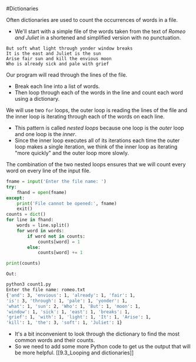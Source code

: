 #Dictionaries 

Often dictionaries are used to count the occurrences of words in a file.
- We'll start with a simple file of the words taken from the text of *Romeo and Juliet* in a shortened and simplified version with no punctuation.
```
But soft what light through yonder window breaks
It is the east and Juliet is the sun
Arise fair sun and kill the envious moon
Who is already sick and pale with grief
```
Our program will read through the lines of the file.
- Break each line into a list of words.
- Then loop through each of the words in the line and count each word using a dictionary.

We will use two `for` loops, the outer loop is reading the lines of the file and the inner loop is iterating through each of the words on each line.
- This pattern is called *nested loops* because one loop is the *outer* loop and one loop is the *inner*.
- Since the inner loop executes all of its iterations each time the outer loop makes a single iteration, we think of the inner loop as iterating "more quickly" and the outer loop more slowly.

The combination of the two nested loops ensures that we will count every word on every line of the input file.
```python
fname = input('Enter the file name: ')
try:
    fhand = open(fname)
except:
    print('File cannot be opened:', fname)
    exit()
counts = dict()
for line in fhand:
    words = line.split()
    for word in words:
        if word not in counts:
            counts[word] = 1
        else:
            counts[word] += 1

print(counts)
```

`Out:`
```bash
python3 count1.py
Enter the file name: romeo.txt
{'and': 3, 'envious': 1, 'already': 1, 'fair': 1,
'is': 3, 'through': 1, 'pale': 1, 'yonder': 1,
'what': 1, 'sun': 2, 'Who': 1, 'But': 1, 'moon': 1,
'window': 1, 'sick': 1, 'east': 1, 'breaks': 1,
'grief': 1, 'with': 1, 'light': 1, 'It': 1, 'Arise': 1,
'kill': 1, 'the': 3, 'soft': 1, 'Juliet': 1}
```
- It's a bit inconvenient to look through the dictionary to find the most common words and their counts.
- So we need to add some more Python code to get us the output that will be more helpful.
[[9.3_Looping and dictionaries]]